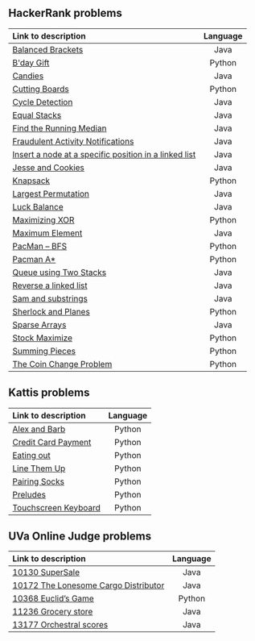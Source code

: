 ## HackerRank problems   
| Link to description | Language |   
|:---|:---:| 
|[Balanced Brackets](https://www.hackerrank.com/challenges/balanced-brackets/problem?h_r=internal-search)|Java|
|[B'day Gift](https://www.hackerrank.com/challenges/bday-gift/problem?h_r=internal-search)|Python|
|[Candies](https://www.hackerrank.com/challenges/candies/problem?h_r=internal-search)|Java|
|[Cutting Boards](https://www.hackerrank.com/challenges/board-cutting/problem?h_r=internal-search)|Python|
|[Cycle Detection](https://www.hackerrank.com/challenges/detect-whether-a-linked-list-contains-a-cycle/problem?h_r=internal-search)|Java|
|[Equal Stacks](https://www.hackerrank.com/challenges/equal-stacks/problem?h_r=internal-search)|Java|
|[Find the Running Median](https://www.hackerrank.com/challenges/find-the-running-median/problem?h_r=internal-search)|Java|
|[Fraudulent Activity Notifications](https://www.hackerrank.com/challenges/fraudulent-activity-notifications/problem?h_r=internal-search)|Java|
|[Insert a node at a specific position in a linked list](https://www.hackerrank.com/challenges/insert-a-node-at-a-specific-position-in-a-linked-list/problem)|Java|
|[Jesse and Cookies](https://www.hackerrank.com/challenges/jesse-and-cookies/problem?h_r=internal-search)|Java|
|[Knapsack](https://www.hackerrank.com/challenges/unbounded-knapsack/problem?h_r=internal-search)|Python|
|[Largest Permutation](https://www.hackerrank.com/challenges/largest-permutation/problem?h_r=internal-search)|Java|
|[Luck Balance](https://www.hackerrank.com/challenges/luck-balance/problem?h_r=internal-search)|Java|
|[Maximizing XOR](https://www.hackerrank.com/challenges/maximizing-xor/problem)|Python|
|[Maximum Element](https://www.hackerrank.com/challenges/maximum-element/problem?h_r=internal-search)|Java|
|[PacMan – BFS](https://www.hackerrank.com/challenges/pacman-bfs/problem)|Python|
|[Pacman A*](https://www.hackerrank.com/challenges/pacman-astar/problem)|Python|
|[Queue using Two Stacks](https://www.hackerrank.com/challenges/queue-using-two-stacks/problem?h_r=internal-search)|Java|
|[Reverse a linked list](https://www.hackerrank.com/challenges/reverse-a-linked-list/problem)|Java|
|[Sam and substrings](https://www.hackerrank.com/challenges/sam-and-substrings/problem?h_r=internal-search)|Java|
|[Sherlock and Planes](https://www.hackerrank.com/challenges/sherlock-and-planes/problem?h_r=internal-search)|Python|
|[Sparse Arrays](https://www.hackerrank.com/challenges/sparse-arrays/problem)|Java|
|[Stock Maximize](https://www.hackerrank.com/challenges/stockmax/problem?h_r=internal-search)|Python|
|[Summing Pieces](https://www.hackerrank.com/challenges/summing-pieces/problem?h_r=internal-search)|Python|
|[The Coin Change Problem](https://www.hackerrank.com/challenges/coin-change/problem?h_r=internal-search)|Python|

## Kattis problems   
| Link to description | Language |   
|:---|:---:| 
|[Alex and Barb](https://open.kattis.com/problems/alexandbarb)|Python|
|[Credit Card Payment](https://open.kattis.com/problems/creditcard)|Python|
|[Eating out](https://open.kattis.com/problems/eatingout)|Python|
|[Line Them Up](https://open.kattis.com/problems/lineup)|Python|
|[Pairing Socks](https://open.kattis.com/problems/pairingsocks)|Python|
|[Preludes](https://open.kattis.com/problems/chopin)|Python|
|[Touchscreen Keyboard](https://open.kattis.com/problems/touchscreenkeyboard)|Python|

## UVa Online Judge problems   
| Link to description | Language |   
|:---|:---:| 
|[10130 SuperSale](https://onlinejudge.org/external/101/10130.pdf)|Java|
|[10172 The Lonesome Cargo Distributor](https://onlinejudge.org/external/101/10172.pdf)|Java|
|[10368 Euclid’s Game](https://onlinejudge.org/external/103/10368.pdf)|Python|
|[11236 Grocery store](https://onlinejudge.org/external/112/11236.pdf)|Java|
|[13177 Orchestral scores](https://onlinejudge.org/external/131/13177.pdf)|Java|
